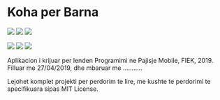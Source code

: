 # Koha per Barna

[![](https://img.shields.io/badge/author-Agon%20Hoxha-black.svg)](https://www.github.com/460N1/)
[![](https://img.shields.io/badge/author-Edona%20Haziraj-darkred.svg)](https://www.github.com/EdonaHaziraj/)
[![](https://img.shields.io/github/license/460N1/Koha_Per_Barna.svg)](https://github.com/460N1/Koha_Per_Barna/blob/master/LICENSE)

[![](https://img.shields.io/github/release/460N1/Koha_Per_Barna.svg)](https://github.com/460N1/Koha_Per_Barna/releases/download/0.1/app-debug.apk)
[![](https://img.shields.io/github/repo-size/460N1/Koha_Per_Barna.svg)](https://github.com/460N1/Koha_Per_Barna/archive/master.zip)
[![](https://img.shields.io/github/languages/top/460N1/Koha_Per_Barna.svg)](https://developer.android.com/kotlin)

Aplikacion i krijuar per lenden Programimi ne Pajisje Mobile, FIEK, 2019. Filluar me 27/04/2019, dhe mbaruar me ...........

Lejohet komplet projekti per perdorim te lire, me kushte te perdorimi te specifikuara sipas MIT License.
